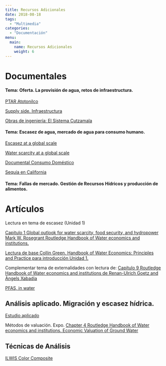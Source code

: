 ```yaml
---
title: Recursos Adicionales
date: 2018-08-18
tags:
  - "Multimedia"
categories:
  - "Documentación"
menu:
  main:
    name: Recursos Adicionales
    weight: 6
---
```


# Documentales 

#### Tema: Oferta. La provisión de agua, retos de infraestructura.

[PTAR Atotonilco](https://www.youtube.com/watch?v=OUrH16-pU_0)

[Supply side. Infraestructura](https://www.youtube.com/watch?v=T1Nq2XxEjwU)


[Obras de ingeniería: El Sistema Cutzamala](https://www.youtube.com/watch?v=7VFA8AhxGlE)

#### Tema: Escasez de agua,  mercado de agua para consumo humano.

[Escasez at a global scale](https://www.youtube.com/watch?v=_t6sg2C-jqw)


[Water scarcity at a global scale](https://www.youtube.com/watch?v=1MZFrJPPIQ8)

[Documental Consumo Doméstico](https://www.youtube.com/watch?v=dzntuXdE8dY)


[Sequía en California](https://www.wsj.com/articles/shasta-lake-helped-water-california-now-its-dryness-is-a-threat-to-the-state-11665864898?mod=hp_lead_pos9)





#### Tema: Fallas de mercado. Gestión de Recursos Hídricos y producción de alimentos.


# Artículos 

Lectura en tema de escasez (Unidad 1)

[Capitulo 1 Global outlook for water scarcity, food security, and hydropower Mark W. Rosegrant Routledge Handbook of Water economics and institutions.](https://drive.google.com/file/d/1_BTgai3QNWzlmbkGfgWAe7B40R86HMJz/view?usp=sharing)

[Lectura de base Collin Green. Handbook of Water Economics: Principles and Practice  para introducción Unidad 1.](https://drive.google.com/file/d/1AUzxdA6DTaOnFZrcnsei2e5qzH7me6ff/view?usp=sharing)


Complementar tema de externalidades con lectura de: 
[Capítulo 9 Routledge Handbook of Water economics and institutions de Renan-Ulrich Goetz and Àngels Xabadia](https://drive.google.com/file/d/1_BTgai3QNWzlmbkGfgWAe7B40R86HMJz/view?usp=sharing)



[PFAS, in water](https://www.youtube.com/watch?v=ThwjSU_Isho)

## Análisis aplicado. Migración y escasez hídrica.

[Estudio aplicado](https://themennonite-historyproject.netlify.app/)


Métodos de valuación. Expo.
[Chapter   4 Routledge Handbook of Water economics and institutions. Economic Valuation of Ground Water ](https://drive.google.com/file/d/1_BTgai3QNWzlmbkGfgWAe7B40R86HMJz/view?usp=sharing)


## Técnicas de Análisis

[ILWIS Color Composite](https://drive.google.com/file/d/1YQsSfAKWIRIxt9H0fXIC6f0Puihkh3um/view?usp=sharing)
